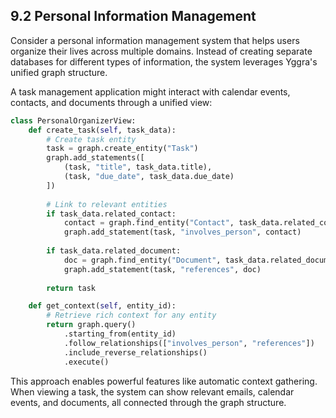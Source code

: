 ## 9.2 Personal Information Management

Consider a personal information management system that helps users organize their lives across multiple domains. Instead of creating separate databases for different types of information, the system leverages Yggra's unified graph structure.

A task management application might interact with calendar events, contacts, and documents through a unified view:

```python
class PersonalOrganizerView:
    def create_task(self, task_data):
        # Create task entity
        task = graph.create_entity("Task")
        graph.add_statements([
            (task, "title", task_data.title),
            (task, "due_date", task_data.due_date)
        ])
        
        # Link to relevant entities
        if task_data.related_contact:
            contact = graph.find_entity("Contact", task_data.related_contact)
            graph.add_statement(task, "involves_person", contact)
            
        if task_data.related_document:
            doc = graph.find_entity("Document", task_data.related_document)
            graph.add_statement(task, "references", doc)
            
        return task

    def get_context(self, entity_id):
        # Retrieve rich context for any entity
        return graph.query()
            .starting_from(entity_id)
            .follow_relationships(["involves_person", "references"])
            .include_reverse_relationships()
            .execute()
```

This approach enables powerful features like automatic context gathering. When viewing a task, the system can show relevant emails, calendar events, and documents, all connected through the graph structure.